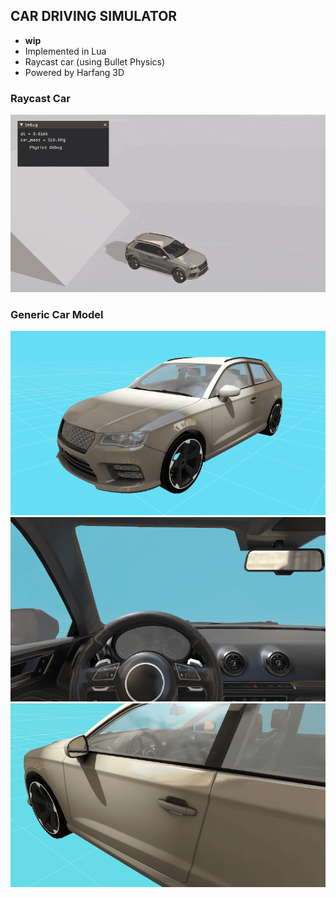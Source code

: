 ## CAR DRIVING SIMULATOR

* **wip**
* Implemented in Lua
* Raycast car (using Bullet Physics)
* Powered by Harfang 3D

### Raycast Car

![](img/raycast_car_001.gif)
### Generic Car Model

![](img/generic_car_20221002110516.png)<br>
![](img/generic_car_20221002110523.png)<br>
![](img/generic_car_20221002110544.png)<br>